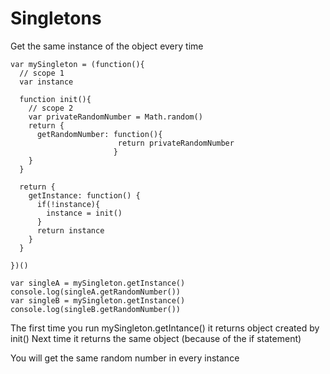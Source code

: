 # Singletons

Get the same instance of the object every time

```
var mySingleton = (function(){
  // scope 1
  var instance
  
  function init(){
    // scope 2
    var privateRandomNumber = Math.random()
    return {
      getRandomNumber: function(){
                        return privateRandomNumber
                       }
    }
  }
  
  return {
    getInstance: function() {
      if(!instance){
        instance = init()
      }
      return instance
    }
  }

})()

var singleA = mySingleton.getInstance()
console.log(singleA.getRandomNumber())
var singleB = mySingleton.getInstance()
console.log(singleB.getRandomNumber())
```

The first time you run mySingleton.getIntance() it returns object created by init()
Next time it returns the same object (because of the if statement)
  
You will get the same random number in every instance
